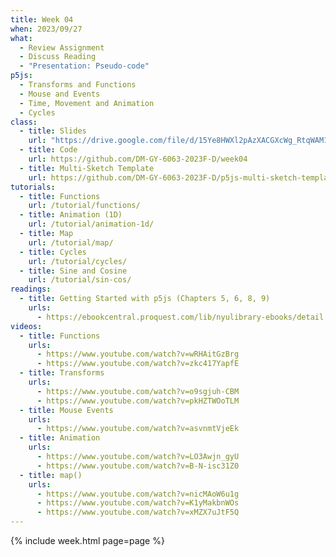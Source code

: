 ```yaml
---
title: Week 04
when: 2023/09/27
what:
  - Review Assignment
  - Discuss Reading
  - "Presentation: Pseudo-code"
p5js:
  - Transforms and Functions
  - Mouse and Events
  - Time, Movement and Animation
  - Cycles
class:
  - title: Slides
    url: "https://drive.google.com/file/d/15Ye8HWXl2pAzXACGXcWg_RtqWAM14Hrn/"
  - title: Code
    url: https://github.com/DM-GY-6063-2023F-D/week04
  - title: Multi-Sketch Template
    url: https://github.com/DM-GY-6063-2023F-D/p5js-multi-sketch-template
tutorials:
  - title: Functions
    url: /tutorial/functions/
  - title: Animation (1D)
    url: /tutorial/animation-1d/
  - title: Map
    url: /tutorial/map/
  - title: Cycles
    url: /tutorial/cycles/
  - title: Sine and Cosine
    url: /tutorial/sin-cos/
readings:
  - title: Getting Started with p5js (Chapters 5, 6, 8, 9)
    urls:
      - https://ebookcentral.proquest.com/lib/nyulibrary-ebooks/detail.action?docID=4333728
videos:
  - title: Functions
    urls:
      - https://www.youtube.com/watch?v=wRHAitGzBrg
      - https://www.youtube.com/watch?v=zkc417YapfE
  - title: Transforms
    urls:
      - https://www.youtube.com/watch?v=o9sgjuh-CBM
      - https://www.youtube.com/watch?v=pkHZTWOoTLM
  - title: Mouse Events
    urls:
      - https://www.youtube.com/watch?v=asvnmtVjeEk
  - title: Animation
    urls:
      - https://www.youtube.com/watch?v=LO3Awjn_gyU
      - https://www.youtube.com/watch?v=B-N-isc31Z0
  - title: map()
    urls:
      - https://www.youtube.com/watch?v=nicMAoW6u1g
      - https://www.youtube.com/watch?v=K1yMakbnWOs
      - https://www.youtube.com/watch?v=xMZX7uJtF5Q
---
```

{% include week.html page=page %}
